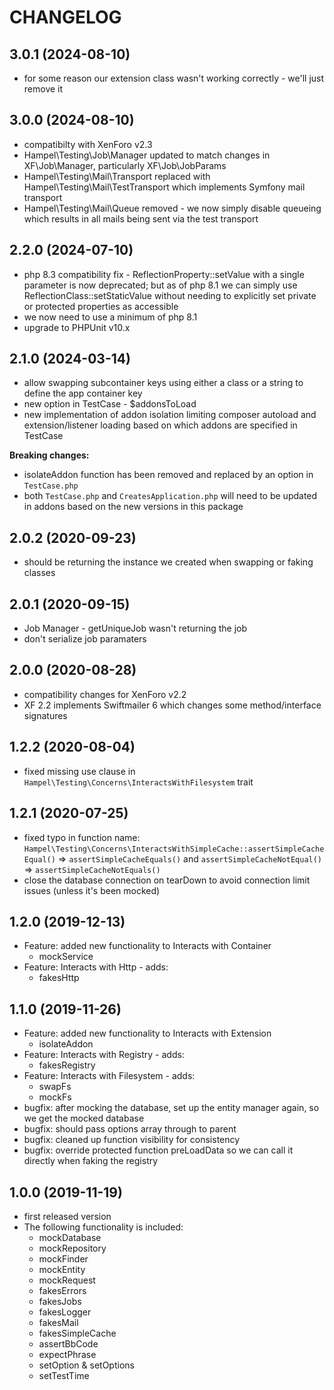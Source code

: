 CHANGELOG
=========

3.0.1 (2024-08-10)
------------------

* for some reason our extension class wasn't working correctly - we'll just remove it

3.0.0 (2024-08-10)
------------------

* compatibilty with XenForo v2.3
* Hampel\Testing\Job\Manager updated to match changes in XF\Job\Manager, particularly XF\Job\JobParams
* Hampel\Testing\Mail\Transport replaced with Hampel\Testing\Mail\TestTransport which implements Symfony mail transport
* Hampel\Testing\Mail\Queue removed - we now simply disable queueing which results in all mails being sent via the test
  transport

2.2.0 (2024-07-10)
------------------

* php 8.3 compatibility fix - ReflectionProperty::setValue with a single parameter is now deprecated; but as of php 8.1 
  we can simply use ReflectionClass::setStaticValue without needing to explicitly set private or protected properties 
  as accessible
* we now need to use a minimum of php 8.1
* upgrade to PHPUnit v10.x

2.1.0 (2024-03-14)
------------------

* allow swapping subcontainer keys using either a class or a string to define the app container key
* new option in TestCase - $addonsToLoad
* new implementation of addon isolation limiting composer autoload and extension/listener loading based on which addons 
  are specified in TestCase

**Breaking changes:**
* isolateAddon function has been removed and replaced by an option in `TestCase.php`
* both `TestCase.php` and `CreatesApplication.php` will need to be updated in addons based on the new versions in this 
  package

2.0.2 (2020-09-23)
------------------

* should be returning the instance we created when swapping or faking classes

2.0.1 (2020-09-15)
------------------

* Job Manager - getUniqueJob wasn't returning the job
* don't serialize job paramaters

2.0.0 (2020-08-28)
------------------

* compatibility changes for XenForo v2.2
* XF 2.2 implements Swiftmailer 6 which changes some method/interface signatures

1.2.2 (2020-08-04)
------------------

* fixed missing use clause in `Hampel\Testing\Concerns\InteractsWithFilesystem` trait

1.2.1 (2020-07-25)
------------------

* fixed typo in function name: `Hampel\Testing\Concerns\InteractsWithSimpleCache::assertSimpleCacheEqual()` => 
`assertSimpleCacheEquals()` and `assertSimpleCacheNotEqual()` => `assertSimpleCacheNotEquals()`
* close the database connection on tearDown to avoid connection limit issues (unless it's been mocked)

1.2.0 (2019-12-13)
------------------

 * Feature: added new functionality to Interacts with Container
   * mockService
 * Feature: Interacts with Http - adds:
   * fakesHttp  

1.1.0 (2019-11-26)
------------------

 * Feature: added new functionality to Interacts with Extension
   * isolateAddon
 * Feature: Interacts with Registry - adds:
   * fakesRegistry
 * Feature: Interacts with Filesystem - adds:
   * swapFs
   * mockFs
 * bugfix: after mocking the database, set up the entity manager again, so we get the mocked database
 * bugfix: should pass options array through to parent
 * bugfix: cleaned up function visibility for consistency
 * bugfix: override protected function preLoadData so we can call it directly when faking the registry

1.0.0 (2019-11-19)
------------------

 * first released version
 * The following functionality is included:
   * mockDatabase
   * mockRepository
   * mockFinder
   * mockEntity
   * mockRequest
   * fakesErrors
   * fakesJobs
   * fakesLogger
   * fakesMail
   * fakesSimpleCache
   * assertBbCode
   * expectPhrase
   * setOption & setOptions
   * setTestTime
